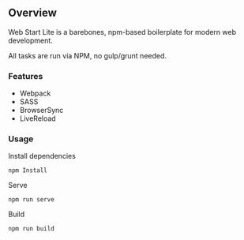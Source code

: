 
## Overview

Web Start Lite is a barebones, npm-based boilerplate for modern web development.

All tasks are run via NPM, no gulp/grunt needed.

### Features
* Webpack
* SASS
* BrowserSync
* LiveReload

### Usage
Install dependencies

    npm Install

Serve

    npm run serve

Build

    npm run build